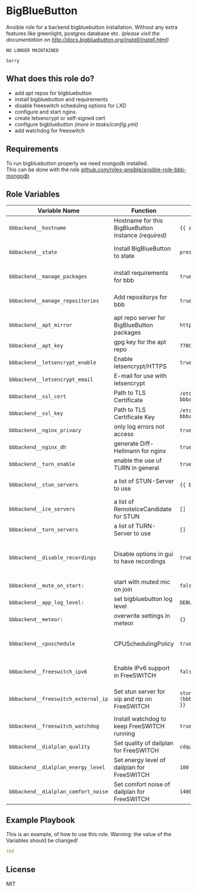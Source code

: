 # BigBlueButton
Ansible role for a backend bigbluebutton installation. Without any extra features like greenlight, postgres database etc.
*(please visit the documentation on http://docs.bigbluebutton.org/install/install.html)*

```
NO LONGER MAINTAINED

Sorry

```

## What does this role do?

+ add apt repos for bigbluebutton
+ install bigbluebutton and requirements
+ disable freeswitch scheduling options for LXD
+ configure and start nginx.
+ create letsencrypt or self-signed cert
+ configure bigbluebutton *(more in tasks/config.yml)*
+ add watchdog for freeswitch


## Requirements

To run bigbluebutton properly we need mongodb installed.<br/>
This can be done with the role [github.com/roles-ansible/ansible-role-bbb-mongodb](https://github.com/roles-ansible/ansible-role-bbb-mongodb.git)

## Role Variables

| Variable Name | Function | Default value | Comment |
| ------------- | -------- | ------------- | ------- |
| `bbbackend__hostname` | Hostname for this BigBlueButton instance _(required)_ | `{{ ansible_fqdn }}` |
| `bbbackend__state` | Install BigBlueButton to state | `present` | for updating BigBlueButton with this role use `latest` |
| `bbbackend__manage_packages` | install requirements for bbb | `true` | if you manage required packages yourself, disable it. |
| `bbbackend__manage_repositories` | Add repositorys for bbb | `true` | if you add the repositorys for bbb by yourself, disable it. |
| `bbbackend__apt_mirror` | apt repo server for BigBlueButton packages | `https://ubuntu.bigbluebutton.org` | other value would be e.g. `https://packages-eu.bigbluebutton.org` |
| `bbbackend__apt_key` | gpg key for the apt repo | `770C4267C5E63474D171B60937B5DD5EFAB46452` |
| `bbbackend__letsencrypt_enable` | Enable letsencrypt/HTTPS | `true` |
| `bbbackend__letsencrypt_email` | E-mail for use with letsencrypt | | *optional but recomended* |
| `bbbackend__ssl_cert` | Path to TLS Certificate | `/etc/letsencrypt/live/{{ bbbackend__hostname }}/fullchain.pem` |
| `bbbackend__ssl_key` | Path to TLS Certificate Key | `/etc/letsencrypt/live/{{ bbbackend__hostname }}/privkey.pem` |
| `bbbackend__nginx_privacy` | only log errors not access | `true` |
| `bbbackend__nginx_dh` | generate Diff-Hellmann for nginx | `true` | *same place like bbb-install.sh* |
| `bbbackend__turn_enable` | enable the use uf TURN in general | `true` |
| `bbbackend__stun_servers` | a list of STUN-Server to use | `{{ bbbackend__hostname }}` | an array with key `server` - take a look in defaults/main.yml
| `bbbackend__ice_servers` | a list of RemoteIceCandidate for STUN | `[]` | in array with key `server`
| `bbbackend__turn_servers` | a list of TURN-Server to use | `[]` | take a look in defaults/main.yml
| `bbbackend__disable_recordings` | Disable options in gui to have recordings | `true` | [Recordings are running constantly in background](https://github.com/bigbluebutton/bigbluebutton/issues/9202) which is relevant as privacy relevant user data is stored
| `bbbackend__mute_on_start:` | start with muted mic on join | `false` |
| `bbbackend__app_log_level:` | set bigbluebutton log level | `DEBUG` |
| `bbbackend__meteor:` | overwrite settings in meteor | `{}` |
| `bbbackend__cpuschedule` | CPUSchedulingPolicy | `true` | Disable to fix [FreeSWITCH SETSCHEDULER error][bbb_cpuschedule] |
| `bbbackend__freeswitch_ipv6` | Enable IPv6 support in FreeSWITCH | `false` | Disable to fix [FreeSWITCH IPv6 error][bbb_freeswitch_ipv6] |
| `bbbackend__freeswitch_external_ip` | Set stun server for sip and rtp on FreeSWITCH | <code>stun:{{ (bbbackend__stun_servers\|first).server }}</code> | WARNING: the value of the default freeswitch installation is `stun:stun.freeswitch.org` |
| `bbbackend__freeswitch_watchdog` | Install watchdog to keep FreeSWITCH running | `true` |
| `bbbackend__dialplan_quality` | Set quality of dailplan for FreeSWITCH | `cdquality` |
| `bbbackend__dialplan_energy_level` | Set energy level of dailplan for FreeSWITCH | `100` | only for selected profile `bbb_dialplan_quality`
| `bbbackend__dialplan_comfort_noise` | Set comfort noise of dailplan for FreeSWITCH | `1400` | only for selected profile `bbb_dialplan_quality`


## Example Playbook
This is an example, of how to use this role. Warning: the value of the Variables should be changed!
```yaml
tbd
```

## License
MIT
